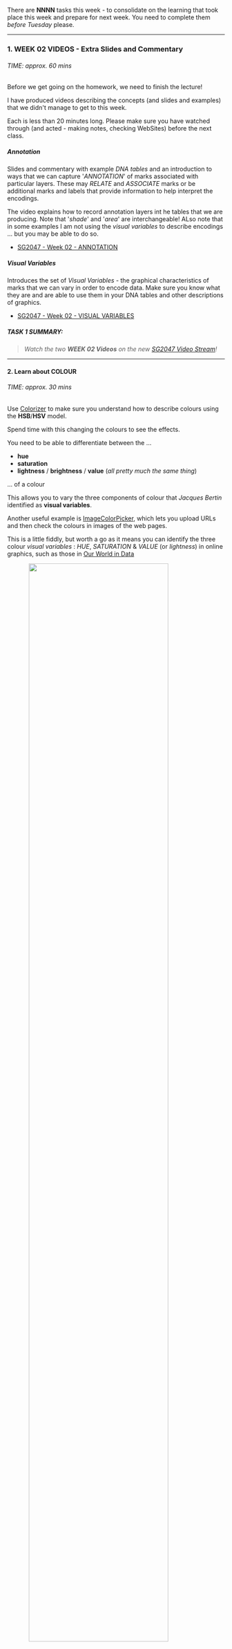 <link rel="stylesheet" href="https://jsndyks.github.io/sg2047/css/sg2047.css">

There are **NNNN** tasks this week - to consolidate on the learning that took place this week and prepare for next week.
You need to complete them _before Tuesday_ please.

---

### 1. **WEEK 02 VIDEOS - Extra Slides and Commentary**

###### TIME: approx. 60 mins

Before we get going on the homework, we need to finish the lecture!

I have produced videos describing the concepts (and slides and examples) that we didn't manage to get to this week.

Each is less than 20 minutes long. Please make sure you have watched through (and acted - making notes, checking WebSites) before the next class.

##### Annotation

Slides and commentary with example _DNA tables_ and an introduction to ways that we can capture '_ANNOTATION_' of marks associated with particular layers. These may _RELATE_ and _ASSOCIATE_ marks or be additional marks and labels that provide information to help interpret the encodings.

The video explains how to record annotation layers int he tables that we are producing.
Note that '_shade_' and '_area_' are interchangeable! ALso note that in some examples I am not using the _visual variables_ to describe encodings ... but you may be able to do so.

- [SG2047 - Week 02 - ANNOTATION](https://web.microsoftstream.com/video/9932596b-f5a2-41e9-9193-0dd25ff28839)

##### Visual Variables

Introduces the set of _Visual Variables_ - the graphical characteristics of marks that we can vary in order to encode data. Make sure you know what they are and are able to use them in your DNA tables and other descriptions of graphics.

- [SG2047 - Week 02 - VISUAL VARIABLES](https://web.microsoftstream.com/video/55732f61-f864-45f6-bba9-75768cbee3ca)

##### TASK 1 SUMMARY:

> _Watch the two **WEEK 02 Videos** on the new [SG2047 Video Stream](https://web.microsoftstream.com/channel/137359a5-0076-4ced-beb7-eeee913f232e)!_

---

#### 2. **Learn about COLOUR**

###### TIME: approx. 30 mins

Use [Colorizer](http://colorizer.org/) to make sure you understand how to describe colours using the **HSB**/**HSV** model.

Spend time with this changing the colours to see the effects.

You need to be able to differentiate between the ...

- **hue**
- **saturation**
- **lightness** / **brightness** / **value** (_all pretty much the same thing_)

... of a colour

This allows you to vary the three components of colour that _Jacques Bertin_ identified as **visual variables**.

Another useful example is [ImageColorPicker](https://imagecolorpicker.com/en), which lets you upload URLs and then check the colours in images of the web pages.

This is a little fiddly, but worth a go as it means you can identify the three colour _visual variables_ : _HUE_, _SATURATION_ & _VALUE_ (or _lightness_) in online graphics, such as those in [Our World in Data](https://ourworldindata.org/)

<img width="80%" style="padding-left:10%;padding-right:10%" src="https://jsndyks.github.io/sg2047/img/imagecolorpicker.owid.png" style="border:1px #bbb solid;"/>
<img width="80%" style="padding-left:10%;padding-right:10%" src="https://jsndyks.github.io/sg2047/img/imagecolorpicker.hue.png" style="border:1px #bbb solid;"/>

##### TASK 2 SUMMARY:

> \_Learn about colour and use this knowledge to inform your DNA descriptions of the graphics we have been considering, such as:

- the [HIV/AIDS map](http://j.mp/worldHIVAIDSdeathRate2017)
- your selected graphic from Week 01
- your sketch of the bike stations data?

Can you develop DNA tables using the using these three components of colour that are _visual variables_?

---

#### 3. **Complete and Submit your SKETCH**

###### TIME: max. 30 mins

Please complete your sketches and make sure one of each pair submits them to the Week 02 submission area - [Make (and Describe) a Data Graphic](https://moodle.city.ac.uk/mod/assign/view.php?id=2552844).

I'd also like you to try to create **a draft DNA table** that describes the encodings for _at least one LAYER_ in your sketch.

There are [DNA Templates](https://moodle.city.ac.uk/mod/url/view.php?id=2381609) here that may help.

You can add this as _online text_ when you make a submission, like this:

LAYER:
MARKS ARE - coloured dots
EACH REPRESENTS - times of day for different areas
DETAIL - hour, postcode area

DNA:
DATA - geography
RESOLUTION - postcode area
SHOWN WITH - hue

DATA - time
RESOLUTION - hour (selected, four per day)
SHOWN WITH - position (X axis)

DATA - average bikes available
RESOLUTION - high, 1 decimal place
SHOWN WITH - position (Y axis)

So, that would be a single _layer_ with a DNA table that contains three rows - I hope that's OK!

- remember to only use the _visual variables_ identified by Bertin, and tabulated by Roth
- see the sides and the [Visual Variables](https://web.microsoftstream.com/video/55732f61-f864-45f6-bba9-75768cbee3ca) video for the list

To summarize: work together, please don't spend too long on the graphic - it is intended to be a* quick task*, and try to describe what you have done in a DNA table.

One of you will need to submit two things :

- an **IMAGE** - a high quality photo of the sketch
- some **ONLINE TEXT** - a DNA table for a LAYER that aims to describe a layer in your sketch in th manner shown above

Note that this sketch submission is _voluntary_ and _non-assessed_, but would be _useful_ for me (and I think it's useful for you!).

**IMPORTANT NOTE!**<br/>Try your best - there is nothing to lose here, but lots to gain.<br/>Consider the graphics in detail and come up with as good a _Layer_ and _Encoding_ or _DNA_ table as you can for each.<br/>
Your efforts will help me to help you learn.<br/>
**This is important learning and good practice for the first coursework task.**

##### TASK 3 SUMMARY:

> _Complete your sketch, produce **LAYOUT** and **DNA** tables that describe it, take a clear image of the sketch and then submit this and the DNA tables to the [Make (and Describe) a Data Graphic](https://moodle.city.ac.uk/mod/assign/view.php?id=2552844) submission area._

> Bring the pencils that you have borrowed back to class next week as I need them for teaching the following day!

<!---

#### 3. **Watch a Couple of Short MOVIES**

I'd like you to watch a couple of short **movies** in which a couple of colleagues introduce some ideas about visualization.

_Jo Wood_ and _Miriah Meyer_ are two talented visualization researchers, both of whom I have written papers with recently, and they are two of the 3 chairs of the IEEE Information Visualization conference this time around.

They present some interesting ideas and examples that should help you see the kinds of work we do and ways that we design visual ways of presenting and interacting with data. I hope they are interesting introductions to visualization - particularly for _exploration_.

See the [Lecture Links](https://moodle.city.ac.uk/mod/page/view.php?id=1357970) page for links to the two short movies that I recommend.

##### TASK 3:

> _Watch the TEDx talks by **Jo Wood** and **Miriah Meyer**._

--->

---

### 4. **Get Tableau Desktop**

###### TIME: max. 30 mins

Follow the _instructions on downloading and installing_ [Tableau Desktop](https://moodle.city.ac.uk/mod/page/view.php?id=2381590)!

Also, make sure you have **registered** for _Tableau_ - you can do so by trying to access one of their educational videos such as [Getting Started](https://www.tableau.com/learn/tutorials/on-demand/getting-started).
There is no need to watch this _yet_, bu you should create an account.

<ul>
<li><code>Organization: City, University of London</code></li>
<li><code>Company Size: 201-10,000</code></li>
<li><code>Department: Other</code></li>
<li><code>Job Role: Student</code></li>
</ul>

We will be using _Tableau Desktop_ in the computer labs, but you may want to **download** and **install** a copy before next week's class, when we will be using _Tableau_ to explore some data and design some graphics.

##### TASK 4 SUMMARY:

> _Be sure to register for **Tableau**.<br/>Consider getting **Tableau Desktop** installed on your laptop or desktop computer if you have one._

---

#### 5. **Bring HEADPHONES to Class**

###### TIME: max. 15 mins

You will need **headphones** for next week.
Please make sure you have a pair and check that they work in the lab and with the lab computers before class!

##### TASK 5 SUMMARY:

> _Find and test some headphones - bring them to class next week._

---

We will be learning to use software next week - which should be good fun.

See you next week - do try to complete all of these homework and preparation tasks beforehand please!

Remember to use the [Visualization Discussion](https://moodle.city.ac.uk/mod/forum/view.php?f=94494) forum to share ideas, questions, answers, and generally discuss the various tasks and concepts.

Jason.

---

**Jason Dykes**<br/>
08/02/23
